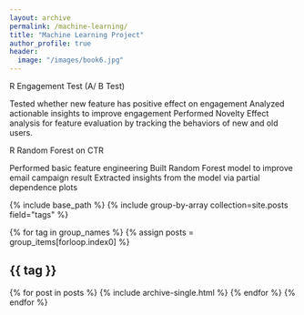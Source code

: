 ```yaml
---
layout: archive
permalink: /machine-learning/
title: "Machine Learning Project"
author_profile: true
header:
  image: "/images/book6.jpg"
---
```


R Engagement Test (A/ B Test)

Tested whether new feature has positive effect on engagement
Analyzed actionable insights to improve engagement
Performed Novelty Effect analysis for feature evaluation by tracking the behaviors of new and old users. 


R Random Forest on CTR   

Performed basic feature engineering
Built Random Forest model to improve email campaign result 
Extracted insights from the model via partial dependence plots


{% include base_path %}
{% include group-by-array collection=site.posts field="tags" %}

{% for tag in group_names %}
  {% assign posts = group_items[forloop.index0] %}
  <h2 id="{{ tag | slugify }}" class="archive__subtitle">{{ tag }}</h2>
  {% for post in posts %}
    {% include archive-single.html %}
  {% endfor %}
{% endfor %}
